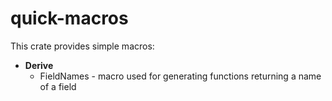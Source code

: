 # quick-macros
This crate provides simple macros:
- **Derive**
  - FieldNames - macro used for generating functions returning a name of a field

